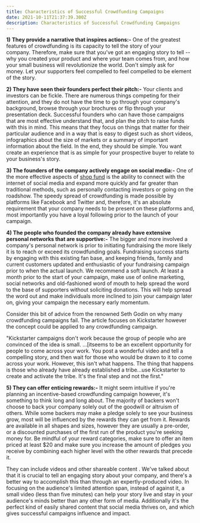 ```yaml
---
title: Characteristics of Successful Crowdfunding Campaigns
date: 2021-10-11T21:37:39.300Z
description: Characteristics of Successful Crowdfunding Campaigns
---
```

<!--StartFragment-->

**1)** **They provide a narrative that inspires actions:-** One of the greatest features of crowdfunding is its capacity to tell the story of your company. Therefore, make sure that you've got an engaging story to tell -- why you created your product and where your team comes from, and how your small business will revolutionize the world. Don't simply ask for money. Let your supporters feel compelled to feel compelled to be element of the story.

**2) They have seen their founders perfect their pitch:-** Your clients and investors can be fickle. There are numerous things competing for their attention, and they do not have the time to go through your company's background, browse through your brochures or flip through your presentation deck. Successful founders who can have those campaigns that are most effective understand that, and plan the pitch to raise funds with this in mind. This means that they focus on things that matter for their particular audience and in a way that is easy to digest such as short videos, infographics about the size of markets or a summary of important information about the field. In the end, they should be simple. You want create an experience that is as simple for your prospective buyer to relate to your business's story.

**3) The founders of the company actively engage on social media:-** One of the more effective aspects of [shop fund](https://scoutmine.com/) is the ability to connect with the internet of social media and expand more quickly and far greater than traditional methods, such as personally contacting investors or going on the roadshow. The speedy spread of crowdfunding is made possible by platforms like Facebook and Twitter and, therefore, it's an absolute requirement that your company needs to be present on these platforms and, most importantly you have a loyal following prior to the launch of your campaign.

**4) The people who founded the company already have extensive personal networks that are supportive:-** The bigger and more involved a company's personal network is prior to initiating fundraising the more likely it is to reach or exceed its crowdfunding goals. Fundraising success starts by engaging with this existing fan base, and keeping friends, family and current customers updated and enthusiastic of your fundraising campaign prior to when the actual launch. We recommend a soft launch. At least a month prior to the start of your campaign, make use of online marketing, social networks and old-fashioned word of mouth to help spread the word to the base of supporters without soliciting donations. This will help spread the word out and make individuals more inclined to join your campaign later on, giving your campaign the necessary early momentum.

Consider this bit of advice from the renowned Seth Godin on why many crowdfunding campaigns fail. The article focuses on Kickstarter however the concept could be applied to any crowdfunding campaign.

"Kickstarter campaigns don't work because the group of people who are convinced of the idea is small. ...[itseems to be an excellent opportunity for people to come across your work. You post a wonderful video and tell a compelling story, and then wait for those who would be drawn to it to come across your work. However, this isn't what happens. The thing that happens is those who already have already established a tribe...use Kickstarter to create and activate the tribe. It's the final step and not the first."

**5) They can offer enticing rewards:-** It might seem intuitive if you're planning an incentive-based crowdfunding campaign however, it's something to think long and long about. The majority of backers won't choose to back your company solely out of the goodwill or altruism of others. While some backers may make a pledge solely to see your business grow, most will be influenced by the rewards they can get from it. Rewards are available in all shapes and sizes, however they are usually a pre-order, or a discounted purchases of the first run of the product you're seeking money for. Be mindful of your reward categories, make sure to offer an item priced at least $20 and make sure you increase the amount of pledges you receive by combining each higher level with the other rewards that precede it.

They can include videos and other shareable content . We've talked about that it is crucial to tell an engaging story about your company, and there's a better way to accomplish this than through an expertly-produced video. In focusing on the audience's limited attention span, instead of against it, a small video (less than five minutes) can help your story live and stay in your audience's minds better than any other form of media. Additionally it's the perfect kind of easily shared content that social media thrives on, and which gives successful campaigns influence and impact.

<!--EndFragment-->